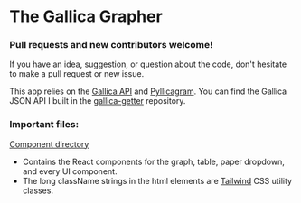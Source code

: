 # The Gallica Grapher

### Pull requests and new contributors welcome! 

If you have an idea, suggestion, or question about the code, don't hesitate to make a pull request or new issue. 

This app relies on the [Gallica API](https://api.bnf.fr/fr/api-document-de-gallica) and [Pyllicagram](https://github.com/regicid/pyllicagram). You can find the Gallica JSON API I built in the [gallica-getter](https://github.com/gleasonw/gallica-getter) repository.

### Important files:

[Component directory](https://github.com/gleasonw/gallica-grapher/tree/main/frontend/src/app/components)
* Contains the React components for the graph, table, paper dropdown, and every UI component. 
* The long className strings in the html elements are [Tailwind](https://tailwindcss.com/) CSS utility classes.
